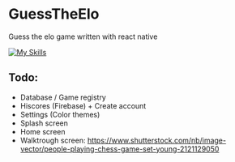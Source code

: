 # GuessTheElo
Guess the elo game written with react native

[![My Skills](https://skillicons.dev/icons?i=react,firebase)](https://skillicons.dev)

## Todo:
 - Database / Game registry
 - Hiscores (Firebase) + Create account 
 - Settings (Color themes)
 - Splash screen
 - Home screen
 - Walktrough screen: https://www.shutterstock.com/nb/image-vector/people-playing-chess-game-set-young-2121129050

